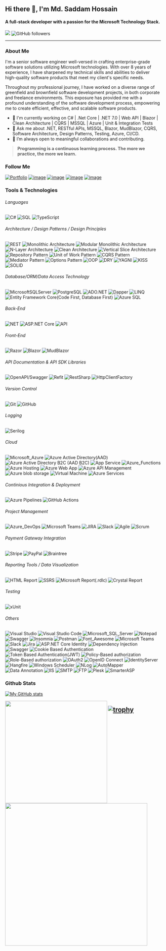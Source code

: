 ## Hi there 👋, I'm Md. Saddam Hossain
#### <p align="left"> A full-stack developer with a passion for the Microsoft Technology Stack.

![](https://komarev.com/ghpvc/?username=m-saddamhossain&color=blue) ![GitHub followers](https://img.shields.io/github/followers/saddamhossain?label=Followers&style=flat&color=blue)

-----
### About Me

I'm a senior software engineer well-versed in crafting enterprise-grade software solutions utilizing Microsoft technologies. With over 8 years of experience, I have sharpened my technical skills and abilities to deliver high-quality software products that meet my client's specific needs.

Throughout my professional journey, I have worked on a diverse range of greenfield and brownfield software development projects, in both corporate and freelance environments. This exposure has provided me with a profound understanding of the software development process, empowering me to create efficient, effective, and scalable software products. </p>

- 🔭 I'm currently working on C# | .Net Core | .NET 7.0 | Web API | Blazor | Clean Architecture | CQRS | MSSQL | Azure | Unit & Integration Tests
- 💬 Ask me about  .NET, RESTful APIs, MSSQL, Blazor, MudBlazor, CQRS, Software Architecture, Design Patterns, Testing, Azure, CI/CD.
- 👯  I’m always open to meaningful collaborations and contributing.
  
> **Programming is a continuous learning process. The more we practice, the more we learn.**

### Follow Me
[![Portfolio](https://img.shields.io/badge/Website-%23000000.svg?style=for-the-badge&logo=firefox&logoColor=#FF7139)](https://saddamhossain.net) 
[![image](https://img.shields.io/badge/GitHub-100000?style=for-the-badge&logo=github&logoColor=white)](https://github.com/saddamhossain) 
[![image](https://img.shields.io/badge/LinkedIn-0077B5?style=for-the-badge&logo=linkedin&logoColor=white)](https://www.linkedin.com/in/saddamhossaindotnet/)
[![image](https://img.shields.io/badge/Twitter-1DA1F2?style=for-the-badge&logo=twitter&logoColor=white)](https://twitter.com/rana_cse_seu) 
[![image](https://img.shields.io/badge/Facebook-1877F2?style=for-the-badge&logo=facebook&logoColor=white)](https://www.facebook.com/saddamhossaindotnet/) 

### Tools & Technologies

###### Languages
![C#](https://img.shields.io/badge/C%23-%23239120.svg?style=flat&logo=c-sharp&logoColor=white)
![SQL](https://img.shields.io/badge/-SQL-4479A1?style=flat&labelColor=black&logo=MySQL&logoColor=4479A1) 
![TypeScript](https://img.shields.io/badge/TypeScript-%23323330.svg?style=flat&logo=typescript&logoColor=%23F7DF1E)

###### Architecture / Design Patterns / Design Principles
![REST](https://img.shields.io/badge/REST-0078D7?style=flat)
![Monolithic Architecture](https://img.shields.io/badge/Monolithic_Architecture-0078D7?style=flat)
![Modular Monolithic Architecture](https://img.shields.io/badge/Modular_Monolithic_Architecture-0078D7?style=flat)
![N-Layer Architecture](https://img.shields.io/badge/N-Layer_Architecture-0078D7?style=flat)
![Clean Architecture](https://img.shields.io/badge/Clean_Architecture-0078D7?style=flat)
![Vertical Slice Architecture](https://img.shields.io/badge/Vertical_Slice_Architecture-0078D7?style=flat)
![Repository Pattern](https://img.shields.io/badge/Repository_Pattern-0078D7?style=flat)
![Unit of Work Pattern](https://img.shields.io/badge/Unit_of_Work_Pattern-0078D7?style=flat)
![CQRS Pattern](https://img.shields.io/badge/CQRS_Pattern-0078D7?style=flat)
![Mediator Pattern](https://img.shields.io/badge/Mediator_Pattern-0078D7?style=flat)
![Options Pattern](https://img.shields.io/badge/Options_Pattern-0078D7?style=flat)
![OOP](https://img.shields.io/badge/OOP-0078D7?style=flat)
![DRY](https://img.shields.io/badge/DRY-0078D7?style=flat)
![YAGNI](https://img.shields.io/badge/YAGNI-0078D7?style=flat)
![KISS](https://img.shields.io/badge/KISS-0078D7?style=flat)
![SOLID](https://img.shields.io/badge/SOLID-0078D7?style=flat)

###### Database/ORM/Data Access Technology
![MicrosoftSQLServer](https://img.shields.io/badge/Microsoft%20SQL%20Sever-CC2927?style=flat&logo=microsoft%20sql%20server&logoColor=white)
![PostgreSQL](https://img.shields.io/badge/PostgreSQL-316192?style=flat&logo=postgresql&logoColor=white)
![ADO.NET](https://img.shields.io/badge/ADO.NET-0078D7?style=flat&logo=ado&logoColor=white)
![Dapper](https://img.shields.io/badge/Dapper-0078D7?style=flat&logo=Dapper&logoColor=white)
![LINQ](https://img.shields.io/badge/LINQ-0078D7?style=flat&logo=LINQ&logoColor=white)
![Entity Framework Core(Code First, Database First)](https://img.shields.io/badge/Entity_Framework_Core(Code_First,_Database_First)-0078D7?style=flat&logo=efcore&logoColor=white)
![Azure SQL](https://img.shields.io/badge/Azure_SQL-0078D7?style=flat&logo=AzureSQL&logoColor=white)

###### Back-End
![NET](https://img.shields.io/badge/.NET-512BD4?style=flat&logo=dotnet&logoColor=white)
![ASP.NET Core](https://img.shields.io/badge/ASP.NET_Core-0078D7?style=flat&logo=core&logoColor=white)
![API](https://img.shields.io/badge/ASP.NET_Core_Web_API-0078D7?style=flat&logo=api&logoColor=white)

###### Front-End
![Razor](https://img.shields.io/badge/Razor-0078D7?style=flat&logo=Razor&logoColor=white)
![Blazor](https://img.shields.io/badge/Blazor_(Server_Side_&_Web_Assembly)-0078D7?style=flat&logo=Blazor&logoColor=white)
![MudBlazor](https://img.shields.io/badge/MudBlazor-0078D7?style=flat&logo=Blazor&logoColor=white)

###### API Documentation & API SDK Libraries
![OpenAPI/Swagger](https://img.shields.io/badge/OpenAPI/Swagger-0078D7?style=flat)
![Refit](https://img.shields.io/badge/Refit-0078D7?style=flat)
![RestSharp](https://img.shields.io/badge/RestSharp-0078D7?style=flat)
![HttpClientFactory](https://img.shields.io/badge/HttpClientFactory-0078D7?style=flat)

###### Version Control
![Git](https://img.shields.io/badge/Git-F05032?style=flat&logo=git&logoColor=white)
![GitHub](https://img.shields.io/badge/GitHub-100000?style=flat&logo=github&logoColor=white)

###### Logging
![Serilog](https://img.shields.io/badge/Serilog-0078D7?style=flat)

###### Cloud
![Microsoft_Azure](https://img.shields.io/badge/Microsoft_Azure-0089D6?style=flat&logo=microsoft-azure&logoColor=white)
![Azure Active Directory(AAD)](https://img.shields.io/badge/Azure_Active_Directory_(AAD)-0078D7?style=flat&logo=Azure&logoColor=white)
![Azure Active Directory B2C (AAD B2C)](https://img.shields.io/badge/Azure_Active_Directory_B2C_(AAD_B2C)-0078D7?style=flat&logo=Azure&logoColor=white)
![App Service](https://img.shields.io/badge/App_Service-0078D7?style=flat&logo=Azure&logoColor=white)
![Azure_Functions](https://img.shields.io/badge/Azure_Functions-0062AD?style=flat&logo=azure-functions&logoColor=white)
![Azure Hosting](https://img.shields.io/badge/Azure_Hosting-0078D7?style=flat&logo=Azure&logoColor=white)
![Azure Web App](https://img.shields.io/badge/Azure_Web_App-0078D7?style=flat&logo=Azure&logoColor=white)
![Azure API Management](https://img.shields.io/badge/Azure_API_Management-0078D7?style=flat&logo=Azure&logoColor=white)
![Azure blob storage](https://img.shields.io/badge/Azure_Blob_Storage-0078D7?style=flat&logo=Azure&logoColor=white)
![Virtual Machine](https://img.shields.io/badge/Virtual_Machine-0078D7?style=flat&logo=Azure&logoColor=white)
![Azure Services](https://img.shields.io/badge/Azure_Services-0078D7?style=flat&logo=Azure&logoColor=white)

###### Continious Integration & Deployment
![Azure Pipelines](https://img.shields.io/badge/Azure_Pipelines-0078D7?style=flat)
![GitHub Actions](https://img.shields.io/badge/GitHub_Actions-0078D7?style=flat)

###### Project Management
![Azure_DevOps](https://img.shields.io/badge/Azure_DevOps_Server-0078D7?style=flat&logo=azure-devops&logoColor=white)
![Microsoft Teams](https://img.shields.io/badge/Microsoft_Teams-2088FF?style=flat&logo=github-actions&logoColor=white)
![JIRA](https://img.shields.io/badge/JIRA-0078D7?style=flat)
![Slack](https://img.shields.io/badge/Slack-0078D7?style=flat)
![Agile](https://img.shields.io/badge/Agile-0078D7?style=flat)
![Scrum](https://img.shields.io/badge/Scrum-0078D7?style=flat)

###### Payment Gateway Integration
![Stripe](https://img.shields.io/badge/Stripe-0078D7?style=flat&logo=Stripe&logoColor=white)
![PayPal](https://img.shields.io/badge/PayPal-0078D7?style=flat&logo=PayPal&logoColor=white)
![Braintree](https://img.shields.io/badge/Braintree-0078D7?style=flat&logo=Braintree&logoColor=white)

###### Reporting Tools / Data Visualization
![HTML Report](https://img.shields.io/badge/HTML_Report-0078D7?style=flat&logo=HTML_Report&logoColor=white)
![SSRS](https://img.shields.io/badge/SSRS-0078D7?style=flat&logo=SSRS&logoColor=white)
![Microsoft Report(.rdlc)](https://img.shields.io/badge/Microsoft_Report(.rdlc)-0078D7?style=flat&logo=Microsoft_Report(.rdlc)&logoColor=white)
![Crystal Report](https://img.shields.io/badge/Crystal_Report-0078D7?style=flat&logo=Crystal_Report&logoColor=white)



###### Testing
![xUnit](https://img.shields.io/badge/xUnit-0078D7?style=flat&logo=xUnit&logoColor=white)

###### Others
![Visual Studio](https://img.shields.io/badge/Visual%20Studio-5C2D91.svg?style=flat&logo=visual-studio&logoColor=white)
![Visual Studio Code](https://img.shields.io/badge/Visual%20Studio%20Code-0078d7.svg?style=flat&logo=visual-studio-code&logoColor=white)
![Microsoft_SQL_Server](https://img.shields.io/badge/Microsoft_SQL_Server-CC2927?style=flat&logo=microsoft-sql-server&logoColor=white)
![Notepad](https://img.shields.io/badge/Notepad++-90E59A.svg?style=flat&logo=notepad%2B%2B&logoColor=black)
![Swagger](https://img.shields.io/badge/-Swagger-%23Clojure?style=flat&logo=swagger&logoColor=white)
![Insomnia](https://img.shields.io/badge/Insomnia-0078D7?style=flat&logo=Insomnia&logoColor=white)
![Postman](https://img.shields.io/badge/Postman-FF6C37?style=flat&logo=postman&logoColor=white)
![Font_Awesome](https://img.shields.io/badge/Font_Awesome-339AF0?style=flat&logo=fontawesome&logoColor=white)
![Microsoft Teams](https://img.shields.io/badge/Microsoft_Teams-0078D7?style=flat&logo=team&logoColor=white)
![Slack](https://img.shields.io/badge/Slack-4A154B?style=flat&logo=slack&logoColor=white)
![Jira](	https://img.shields.io/badge/Jira-0052CC?style=flat&logo=Jira&logoColor=white)
![ASP.NET Core Identity](https://img.shields.io/badge/ASP.NET_Core_Identity-0078D7?style=flat&logo=REST&logoColor=white)
![Dependency Injection](https://img.shields.io/badge/Dependency_Injection-0078D7?style=flat&logo=REST&logoColor=white)
![Swagger](https://img.shields.io/badge/Swagger-0078D7?style=flat&logo=REST&logoColor=white)
![Cookie Based Authentication](https://img.shields.io/badge/Cookie_Based_Authentication-0078D7?style=flat&logo=REST&logoColor=white)
![Token Based Authentication(JWT)](https://img.shields.io/badge/Token_Based_Authentication(JWT)-0078D7?style=flat&logo=REST&logoColor=white)
![Policy-Based authorization](https://img.shields.io/badge/Policy_Based_Authorization-0078D7?style=flat&logo=REST&logoColor=white)
![Role-Based authorization](https://img.shields.io/badge/Role_Based_Authorization-0078D7?style=flat&logo=REST&logoColor=white)
![OAuth2](https://img.shields.io/badge/OAuth2-0078D7?style=flat&logo=REST&logoColor=white)
![OpenID Connect](https://img.shields.io/badge/OpenID_Connect-0078D7?style=flat&logo=REST&logoColor=white)
![IdentityServer](https://img.shields.io/badge/IdentityServer-0078D7?style=flat&logo=REST&logoColor=white)
![Hangfire](https://img.shields.io/badge/Hangfire-0078D7?style=flat&logo=REST&logoColor=white)
![Windows Scheduler](https://img.shields.io/badge/Windows_Scheduler-0078D7?style=flat&logo=REST&logoColor=white)
![NLog](https://img.shields.io/badge/NLog-0078D7?style=flat&logo=REST&logoColor=white)
![AutoMapper](https://img.shields.io/badge/AutoMapper-0078D7?style=flat&logo=REST&logoColor=white)
![Data Annotation](https://img.shields.io/badge/Data_Annotation-0078D7?style=flat&logo=REST&logoColor=white)
![IIS](https://img.shields.io/badge/IIS-0078D7?style=flat&logo=REST&logoColor=white)
![SMTP](https://img.shields.io/badge/SMTP-0078D7?style=flat&logo=REST&logoColor=white)
![FTP](https://img.shields.io/badge/FTP-0078D7?style=flat&logo=REST&logoColor=white)
![Plesk](https://img.shields.io/badge/Plesk-0078D7?style=flat&logo=REST&logoColor=white)
![SmarterASP](https://img.shields.io/badge/SmarterASP-0078D7?style=flat&logo=REST&logoColor=white)

### Github Stats
<p align="left">

[![My GitHub stats](https://github-readme-stats.vercel.app/api?username=saddamhossain&count_private=true&theme=tokyonight&show_icons=true)](https://github.com/saddamhossain)

<img align="left" width="330" src="https://github-readme-stats.vercel.app/api/top-langs/?username=saddamhossain&layout=compact&langs_count=6&theme=tokyonight"/>

<img align="left"  width="460" src="https://github-readme-streak-stats.herokuapp.com/?user=saddamhossain&theme=tokyonight&fire=yellow&currStreakLabel=red&currStreakNum=red&hide_border=true"/>

[![trophy](https://github-profile-trophy.vercel.app/?username=saddamhossain&row=1&column=8&theme=highcontrast&no-bg=false&no-frame=true)](https://github.com/ryo-ma/github-profile-trophy)
  ----
</p>
